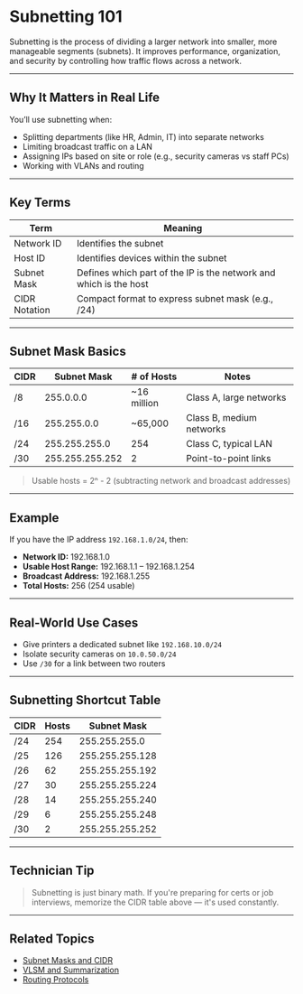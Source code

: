 # Subnetting 101

Subnetting is the process of dividing a larger network into smaller, more manageable segments (subnets). It improves performance, organization, and security by controlling how traffic flows across a network.

---

## Why It Matters in Real Life

You’ll use subnetting when:
- Splitting departments (like HR, Admin, IT) into separate networks
- Limiting broadcast traffic on a LAN
- Assigning IPs based on site or role (e.g., security cameras vs staff PCs)
- Working with VLANs and routing

---

## Key Terms

| Term           | Meaning                                                           |
|----------------|-------------------------------------------------------------------|
| Network ID     | Identifies the subnet                                            |
| Host ID        | Identifies devices within the subnet                             |
| Subnet Mask    | Defines which part of the IP is the network and which is the host|
| CIDR Notation  | Compact format to express subnet mask (e.g., /24)                |

---

## Subnet Mask Basics

| CIDR  | Subnet Mask       | # of Hosts | Notes                     |
|-------|-------------------|------------|----------------------------|
| /8    | 255.0.0.0         | ~16 million| Class A, large networks    |
| /16   | 255.255.0.0       | ~65,000    | Class B, medium networks   |
| /24   | 255.255.255.0     | 254        | Class C, typical LAN       |
| /30   | 255.255.255.252   | 2          | Point-to-point links       |

> Usable hosts = 2ⁿ - 2 (subtracting network and broadcast addresses)

---

## Example

If you have the IP address `192.168.1.0/24`, then:
- **Network ID:** 192.168.1.0  
- **Usable Host Range:** 192.168.1.1 – 192.168.1.254  
- **Broadcast Address:** 192.168.1.255  
- **Total Hosts:** 256 (254 usable)

---

## Real-World Use Cases

- Give printers a dedicated subnet like `192.168.10.0/24`
- Isolate security cameras on `10.0.50.0/24`
- Use `/30` for a link between two routers

---

## Subnetting Shortcut Table

| CIDR | Hosts | Subnet Mask       |
|------|-------|-------------------|
| /24  | 254   | 255.255.255.0     |
| /25  | 126   | 255.255.255.128   |
| /26  | 62    | 255.255.255.192   |
| /27  | 30    | 255.255.255.224   |
| /28  | 14    | 255.255.255.240   |
| /29  | 6     | 255.255.255.248   |
| /30  | 2     | 255.255.255.252   |

---

## Technician Tip

> Subnetting is just binary math. If you're preparing for certs or job interviews, memorize the CIDR table above — it's used constantly.

---

## Related Topics

- [Subnet Masks and CIDR](./Subnet_Masks_and_CIDR.md)
- [VLSM and Summarization](./VLSM_and_Summarization.md)
- [Routing Protocols](../04-Routing_and_Switching/Routing_Protocols.md)
